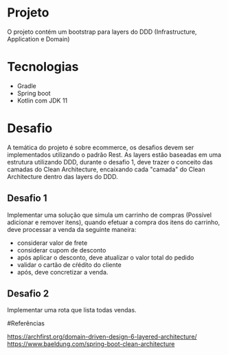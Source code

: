 # Projeto

O projeto contém um bootstrap para layers do DDD (Infrastructure, Application e Domain)

# Tecnologias

- Gradle
- Spring boot
- Kotlin com JDK 11

# Desafio

A temática do projeto é sobre ecommerce, os desafios devem ser implementados utilizando o padrão Rest.
As layers estão baseadas em uma estrutura utilizando DDD, durante o desafio 1, deve trazer o conceito das camadas do Clean Architecture, encaixando cada "camada" do  Clean Architecture dentro das layers do DDD.

## Desafio 1

Implementar uma solução que simula um carrinho de compras (Possível adicionar e remover itens), quando efetuar a compra dos itens do carrinho, deve processar a venda da seguinte maneira:

- considerar valor de frete
- considerar cupom de desconto
- após aplicar o desconto, deve atualizar o valor total do pedido
- validar o cartão de cŕédito do cliente
- após, deve concretizar a venda. 

## Desafio 2

Implementar uma rota que lista todas vendas.

#Referências

https://archfirst.org/domain-driven-design-6-layered-architecture/
https://www.baeldung.com/spring-boot-clean-architecture


